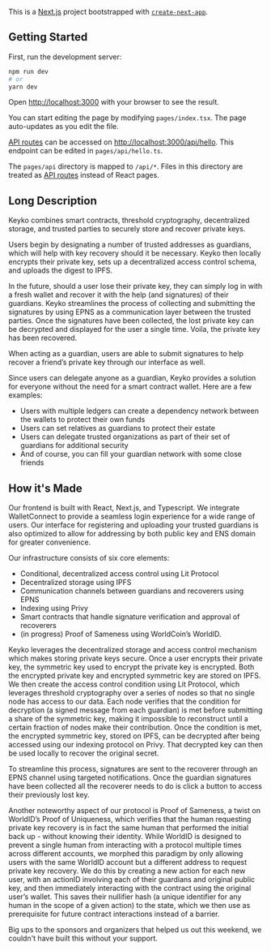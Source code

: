 This is a [Next.js](https://nextjs.org/) project bootstrapped with [`create-next-app`](https://github.com/vercel/next.js/tree/canary/packages/create-next-app).

## Getting Started

First, run the development server:

```bash
npm run dev
# or
yarn dev
```

Open [http://localhost:3000](http://localhost:3000) with your browser to see the result.

You can start editing the page by modifying `pages/index.tsx`. The page auto-updates as you edit the file.

[API routes](https://nextjs.org/docs/api-routes/introduction) can be accessed on [http://localhost:3000/api/hello](http://localhost:3000/api/hello). This endpoint can be edited in `pages/api/hello.ts`.

The `pages/api` directory is mapped to `/api/*`. Files in this directory are treated as [API routes](https://nextjs.org/docs/api-routes/introduction) instead of React pages.

## Long Description

Keyko combines smart contracts, threshold cryptography, decentralized storage, and trusted parties to securely store and recover private keys.

Users begin by designating a number of trusted addresses as guardians, which will help with key recovery should it be necessary. Keyko then locally encrypts their private key, sets up a decentralized access control schema, and uploads the digest to IPFS.

In the future, should a user lose their private key, they can simply log in with a fresh wallet and recover it with the help (and signatures) of their guardians. Keyko streamlines the process of collecting and submitting the signatures by using EPNS as a communication layer between the trusted parties. Once the signatures have been collected, the lost private key can be decrypted and displayed for the user a single time. Voila, the private key has been recovered.

When acting as a guardian, users are able to submit signatures to help recover a friend’s private key through our interface as well.

Since users can delegate anyone as a guardian, Keyko provides a solution for everyone without the need for a smart contract wallet. Here are a few examples:
- Users with multiple ledgers can create a dependency network between the wallets to protect their own funds
- Users can set relatives as guardians to protect their estate
- Users can delegate trusted organizations as part of their set of guardians for additional security
- And of course, you can fill your guardian network with some close friends


## How it's Made

Our frontend is built with React, Next.js, and Typescript. We integrate WalletConnect to provide a seamless login experience for a wide range of users. Our interface for registering and uploading your trusted guardians is also optimized to allow for addressing by both public key and ENS domain for greater convenience.

Our infrastructure consists of six core elements:
- Conditional, decentralized access control using Lit Protocol
- Decentralized storage using IPFS
- Communication channels between guardians and recoverers using EPNS
- Indexing using Privy
- Smart contracts that handle signature verification and approval of recoverers
- (in progress) Proof of Sameness using WorldCoin’s WorldID.

Keyko leverages the decentralized storage and access control mechanism which makes storing private keys secure. Once a user encrypts their private key, the symmetric key used to encrypt the private key is encrypted. Both the encrypted private key and encrypted symmetric key are stored on IPFS. We then create the access control condition using Lit Protocol, which leverages threshold cryptography over a series of nodes so that no single node has access to our data. Each node verifies that the condition for decryption (a signed message from each guardian) is met before submitting a share of the symmetric key, making it impossible to reconstruct until a certain fraction of nodes make their contribution. Once the condition is met, the encrypted symmetric key, stored on IPFS, can be decrypted after being accessed using our indexing protocol on Privy. That decrypted key can then be used locally to recover the original secret.

To streamline this process, signatures are sent to the recoverer through an EPNS channel using targeted notifications. Once the guardian signatures have been collected all the recoverer needs to do is click a button to access their previously lost key.

Another noteworthy aspect of our protocol is Proof of Sameness, a twist on WorldID’s Proof of Uniqueness, which verifies that the human requesting private key recovery is in fact the same human that performed the initial back up - without knowing their identity. While WorldID is designed to prevent a single human from interacting with a protocol multiple times across different accounts, we morphed this paradigm by only allowing users with the same WorldID account but a different address to request private key recovery. We do this by creating a new action for each new user, with an actionID involving each of their guardians and original public key, and then immediately interacting with the contract using the original user’s wallet. This saves their nullifier hash (a unique identifier for any human in the scope of a given action) to the state, which we then use as prerequisite for future contract interactions instead of a barrier.

Big ups to the sponsors and organizers that helped us out this weekend, we couldn't have built this without your support.
